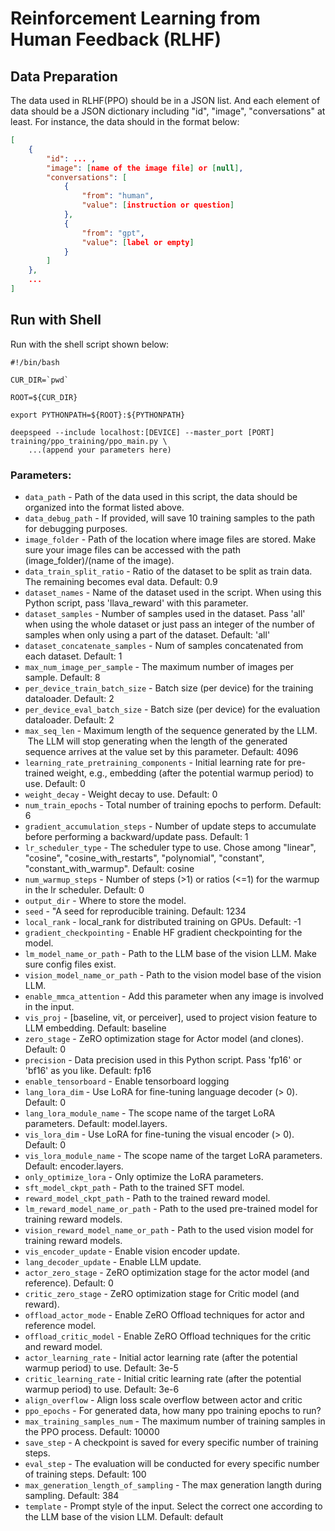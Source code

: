 # Reinforcement Learning from Human Feedback (RLHF)

## Data Preparation

The data used in RLHF(PPO) should be in a JSON list. And each element of data should be a JSON dictionary including "id", "image", "conversations" at least. For instance, the data should in the format below:

```JSON
[
    {
        "id": ... ,
        "image": [name of the image file] or [null],
        "conversations": [
            {
                "from": "human",
                "value": [instruction or question]
            },
            {
                "from": "gpt",
                "value": [label or empty]
            }
        ]
    },
    ... 
]
```

## Run with Shell

Run with the shell script shown below:

```Shell
#!/bin/bash

CUR_DIR=`pwd`

ROOT=${CUR_DIR}

export PYTHONPATH=${ROOT}:${PYTHONPATH}

deepspeed --include localhost:[DEVICE] --master_port [PORT] training/ppo_training/ppo_main.py \
    ...(append your parameters here)
```
### Parameters:
* `data_path` - Path of the data used in this script, the data should be organized into the format listed above.
* `data_debug_path` - If provided, will save 10 training samples to the path for debugging purposes.
* `image_folder` - Path of the location where image files are stored. Make sure your image files can be accessed with the path (image_folder)/(name of the image).
* `data_train_split_ratio` - Ratio of the dataset to be split as train data. The remaining becomes eval data. Default: 0.9
* `dataset_names` - Name of the dataset used in the script. When using this Python script, pass 'llava_reward' with this parameter.
* `dataset_samples` - Number of samples used in the dataset. Pass 'all' when using the whole dataset or just pass an integer of the number of samples when only using a part of the dataset. Default: 'all'
* `dataset_concatenate_samples` - Num of samples concatenated from each dataset. Default: 1
* `max_num_image_per_sample` - The maximum number of images per sample. Default: 8
* `per_device_train_batch_size` - Batch size (per device) for the training dataloader. Default: 2
* `per_device_eval_batch_size` - Batch size (per device) for the evaluation dataloader. Default: 2
* `max_seq_len` - Maximum length of the sequence generated by the LLM.  The LLM will stop generating when the length of the generated sequence arrives at the value set by this parameter. Default: 4096
* `learning_rate_pretraining_components` - Initial learning rate for pre-trained weight, e.g., embedding (after the potential warmup period) to use. Default: 0
* `weight_decay` - Weight decay to use. Default: 0
* `num_train_epochs` - Total number of training epochs to perform. Default: 6
* `gradient_accumulation_steps` - Number of update steps to accumulate before performing a backward/update pass. Default: 1
* `lr_scheduler_type` - The scheduler type to use. Chose among "linear", "cosine", "cosine_with_restarts", "polynomial", "constant", "constant_with_warmup". Default: cosine
* `num_warmup_steps` - Number of steps (>1) or ratios (<=1) for the warmup in the lr scheduler. Default: 0
* `output_dir` - Where to store the model.
* `seed` - "A seed for reproducible training. Default: 1234
* `local_rank` - local_rank for distributed training on GPUs. Default: -1
* `gradient_checkpointing` - Enable HF gradient checkpointing for the model.
* `lm_model_name_or_path` - Path to the LLM base of the vision LLM. Make sure config files exist.
* `vision_model_name_or_path` - Path to the vision model base of the vision LLM.
* `enable_mmca_attention` - Add this parameter when any image is involved in the input.
* `vis_proj` - [baseline, vit, or perceiver], used to project vision feature to LLM embedding. Default: baseline
* `zero_stage` - ZeRO optimization stage for Actor model (and clones). Default: 0
* `precision` - Data precision used in this Python script. Pass 'fp16' or 'bf16' as you like. Default: fp16
* `enable_tensorboard` - Enable tensorboard logging
* `lang_lora_dim` - Use LoRA for fine-tuning language decoder (> 0). Default: 0
* `lang_lora_module_name` - The scope name of the target LoRA parameters. Default: model.layers.
* `vis_lora_dim` - Use LoRA for fine-tuning the visual encoder (> 0). Default: 0
* `vis_lora_module_name` - The scope name of the target LoRA parameters. Default: encoder.layers.
* `only_optimize_lora` - Only optimize the LoRA parameters.
* `sft_model_ckpt_path` - Path to the trained SFT model.
* `reward_model_ckpt_path` - Path to the trained reward model.
* `lm_reward_model_name_or_path` - Path to the used pre-trained model for training reward models.
* `vision_reward_model_name_or_path` - Path to the used vision model for training reward models.
* `vis_encoder_update` - Enable vision encoder update.
* `lang_decoder_update` - Enable LLM update.
* `actor_zero_stage` - ZeRO optimization stage for the actor model (and reference). Default: 0
* `critic_zero_stage` - ZeRO optimization stage for Critic model (and reward).
* `offload_actor_mode` - Enable ZeRO Offload techniques for actor and reference model.
* `offload_critic_model` - Enable ZeRO Offload techniques for the critic and reward model.
* `actor_learning_rate` - Initial actor learning rate (after the potential warmup period) to use. Default: 3e-5
* `critic_learning_rate` - Initial critic learning rate (after the potential warmup period) to use. Default: 3e-6
* `align_overflow` - Align loss scale overflow between actor and critic
* `ppo_epochs` - For generated data, how many ppo training epochs to run?
* `max_training_samples_num` - The maximum number of training samples in the PPO process. Default: 10000
* `save_step` - A checkpoint is saved for every specific number of training steps.
* `eval_step` - The evaluation will be conducted for every specific number of training steps. Default: 100
* `max_generation_length_of_sampling` - The max generation langth during sampling. Default: 384
* `template` - Prompt style of the input. Select the correct one according to the LLM base of the vision LLM. Default: default